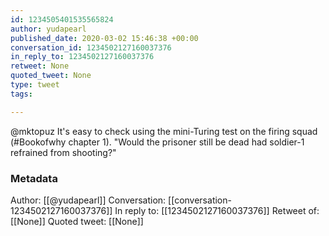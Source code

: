 ```yaml
---
id: 1234505401535565824
author: yudapearl
published_date: 2020-03-02 15:46:38 +00:00
conversation_id: 1234502127160037376
in_reply_to: 1234502127160037376
retweet: None
quoted_tweet: None
type: tweet
tags:

---
```


@mktopuz It's easy to check using the mini-Turing test on the firing squad (#Bookofwhy chapter 1). "Would the prisoner still be dead had soldier-1 refrained from shooting?"

### Metadata

Author: [[@yudapearl]]
Conversation: [[conversation-1234502127160037376]]
In reply to: [[1234502127160037376]]
Retweet of: [[None]]
Quoted tweet: [[None]]
